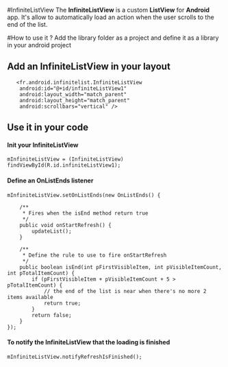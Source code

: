 #InfiniteListView
The **InfiniteListView** is a custom **ListView** for **Android** app.
It's allow to automatically load an action when the user scrolls to the end of the list.

#How to use it ?
Add the library folder as a project and define it as a library in your android project

## Add an InfiniteListView in your layout

       <fr.android.infinitelist.InfiniteListView
        android:id="@+id/infiniteListView1"
        android:layout_width="match_parent"
        android:layout_height="match_parent"
        android:scrollbars="vertical" />


## Use it in your code
#### Init your InfiniteListView 
	mInfiniteListView = (InfiniteListView) findViewById(R.id.infiniteListView1);


#### Define an OnListEnds listener 
	mInfiniteListView.setOnListEnds(new OnListEnds() {

		/**
		 * Fires when the isEnd method return true
		 */
		public void onStartRefresh() {
			updateList();
		}

		/**
		 * Define the rule to use to fire onStartRefresh
		 */
		public boolean isEnd(int pFirstVisibleItem, int pVisibleItemCount, int pTotalItemCount) {
			if (pFirstVisibleItem + pVisibleItemCount + 5 > pTotalItemCount) {
				// the end of the list is near when there's no more 2 items available
				return true;
			}
			return false;
		}
	});

#### To notify the InfiniteListView that the loading is finished
	mInfiniteListView.notifyRefreshIsFinished();
